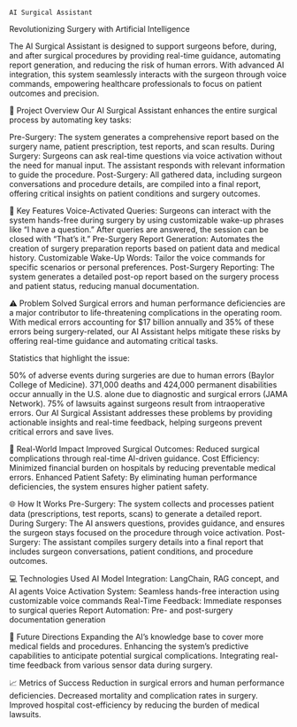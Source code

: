                                                                                                       AI Surgical Assistant
                                                                                                      
Revolutionizing Surgery with Artificial Intelligence

The AI Surgical Assistant is designed to support surgeons before, during, and after surgical procedures by providing real-time guidance, automating report generation, and reducing the risk of human errors. With advanced AI integration, this system seamlessly interacts with the surgeon through voice commands, empowering healthcare professionals to focus on patient outcomes and precision.

🚀 Project Overview
Our AI Surgical Assistant enhances the entire surgical process by automating key tasks:

Pre-Surgery: The system generates a comprehensive report based on the surgery name, patient prescription, test reports, and scan results.
During Surgery: Surgeons can ask real-time questions via voice activation without the need for manual input. The assistant responds with relevant information to guide the procedure.
Post-Surgery: All gathered data, including surgeon conversations and procedure details, are compiled into a final report, offering critical insights on patient conditions and surgery outcomes.

🧠 Key Features
Voice-Activated Queries: Surgeons can interact with the system hands-free during surgery by using customizable wake-up phrases like “I have a question.” After queries are answered, the session can be closed with “That’s it.”
Pre-Surgery Report Generation: Automates the creation of surgery preparation reports based on patient data and medical history.
Customizable Wake-Up Words: Tailor the voice commands for specific scenarios or personal preferences.
Post-Surgery Reporting: The system generates a detailed post-op report based on the surgery process and patient status, reducing manual documentation.

⚠️ Problem Solved
Surgical errors and human performance deficiencies are a major contributor to life-threatening complications in the operating room. With medical errors accounting for $17 billion annually and 35% of these errors being surgery-related, our AI Assistant helps mitigate these risks by offering real-time guidance and automating critical tasks.


Statistics that highlight the issue:

50% of adverse events during surgeries are due to human errors (Baylor College of Medicine).
371,000 deaths and 424,000 permanent disabilities occur annually in the U.S. alone due to diagnostic and surgical errors (JAMA Network).
75% of lawsuits against surgeons result from intraoperative errors.
Our AI Surgical Assistant addresses these problems by providing actionable insights and real-time feedback, helping surgeons prevent critical errors and save lives.

🏥 Real-World Impact
Improved Surgical Outcomes: Reduced surgical complications through real-time AI-driven guidance.
Cost Efficiency: Minimized financial burden on hospitals by reducing preventable medical errors.
Enhanced Patient Safety: By eliminating human performance deficiencies, the system ensures higher patient safety.

🌐 How It Works
Pre-Surgery: The system collects and processes patient data (prescriptions, test reports, scans) to generate a detailed report.
During Surgery: The AI answers questions, provides guidance, and ensures the surgeon stays focused on the procedure through voice activation.
Post-Surgery: The assistant compiles surgery details into a final report that includes surgeon conversations, patient conditions, and procedure outcomes.

💻 Technologies Used
AI Model Integration: LangChain, RAG concept, and AI agents
Voice Activation System: Seamless hands-free interaction using customizable voice commands
Real-Time Feedback: Immediate responses to surgical queries
Report Automation: Pre- and post-surgery documentation generation

🎯 Future Directions
Expanding the AI’s knowledge base to cover more medical fields and procedures.
Enhancing the system’s predictive capabilities to anticipate potential surgical complications.
Integrating real-time feedback from various sensor data during surgery.

📈 Metrics of Success
Reduction in surgical errors and human performance deficiencies.
Decreased mortality and complication rates in surgery.
Improved hospital cost-efficiency by reducing the burden of medical lawsuits.
